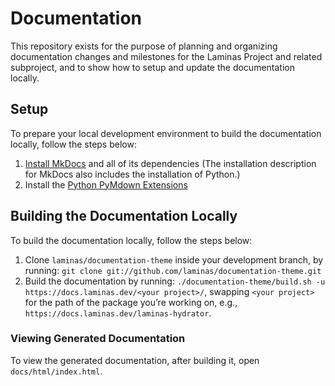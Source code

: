 # Documentation

This repository exists for the purpose of planning and organizing documentation 
changes and milestones for the Laminas Project and related subproject, and to show how to setup and update the documentation locally.

## Setup

To prepare your local development environment to build the documentation locally, follow the steps below:

1. [Install MkDocs](https://www.mkdocs.org/#installation) and all of its dependencies (The installation description for MkDocs also includes the installation of Python.)
2. Install the [Python PyMdown Extensions](https://facelessuser.github.io/pymdown-extensions/installation/#installation_1)

## Building the Documentation Locally

To build the documentation locally, follow the steps below:

1. Clone `laminas/documentation-theme` inside your development branch, by running: `git clone git://github.com/laminas/documentation-theme.git`
2. Build the documentation by running: `./documentation-theme/build.sh -u https://docs.laminas.dev/<your project>/`, swapping `<your project>` for the path of the package you’re working on, e.g., `https://docs.laminas.dev/laminas-hydrator`.

### Viewing Generated Documentation

To view the generated documentation, after building it, open `docs/html/index.html`.